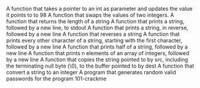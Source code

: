 A function that takes a pointer to an int as parameter and updates the value it points to to 98
A function that swaps the values of two integers.
A function that returns the length of a string
A function that prints a string, followed by a new line, to stdout
A function that prints a string, in reverse, followed by a new line
A function that reverses a string
A function that prints every other character of a string, starting with the first character, followed by a new line
A function that prints half of a string, followed by a new line
A function that prints n elements of an array of integers, followed by a new line
A function that copies the string pointed to by src, including the terminating null byte (\0), to the buffer pointed to by dest
A function that convert a string to an integer
A program that generates random valid passwords for the program 101-crackme
